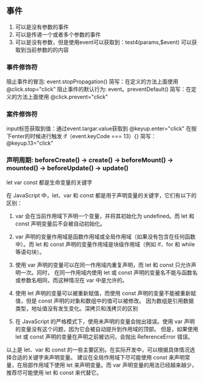 
## 事件
1. 可以是没有参数的事件
2. 可以是传递一个或者多个参数的事件
3. 可以是没有参数，但是使用event可以获取到：test4(params,$event) 可以获取到当前参数的的内容

### 事件修饰符
阻止事件的冒泡:        event.stopPropagation()     简写：在定义的方法上面使用           @click.stop="click"
阻止事件的默认行为:     event。preventDefault()     简写：在定义的方法上面使用 @click.prevent="click"

### 案件修饰符
input标签获取到值：通过event.targar.value获取到          @keyup.enter="click"   在按下enter的时候进行触发
if（event.keyCode === 13）{}                      简写：@keyup.13="click"

### 声明周期:     beforeCreate() -> create()  -> beforeMount() -> mounted()  -> beforeUpdate()  -> update()

let var const 都是生命变量的关键字

在 JavaScript 中，let、var 和 const 都是用于声明变量的关键字，它们有以下的区别：

1. var 会在当前作用域下声明一个变量，并将其初始化为 undefined。而 let 和 const 声明变量后不会被自动初始化。

2. var 声明的变量作用域是函数作用域或全局作用域（如果没有包含在任何函数中）。而 let 和 const 声明的变量作用域是块级作用域（例如 if、for 和 while 等语句块）。

3. 使用 var 声明的变量可以在同一作用域内重复声明，而 let 和 const 只允许声明一次。同时，
在同一作用域内使用 let 或 const 声明的变量名不能与函数名或参数名相同，而这种情况在 var 中是允许的。

4. 使用 let 声明的变量可以被重新赋值，而使用 const 声明的变量不能被重新赋值，但是 const 声明的对象和数组中的值可以被修改。  因为数组是引用数据类型，地址值没有发生变化。深拷贝和浅拷贝的区别

5. 在 JavaScript 的严格模式下，使用未声明的变量会抛出错误。使用 var 声明的变量没有这个问题，因为它会被自动提升到作用域的顶部。
但是，如果使用 let 或 const 声明的变量在声明之前被访问，会抛出 ReferenceError 错误。

以上是 let、var 和 const 的一些主要区别。在实际开发中，可以根据具体情况选择合适的关键字来声明变量。
建议在全局作用域下尽可能使用 const 来声明常量，在局部作用域下使用 let 来声明变量。而 var 声明变量的用法已经越来越少，推荐尽可能使用 let 和 const 来代替它。
